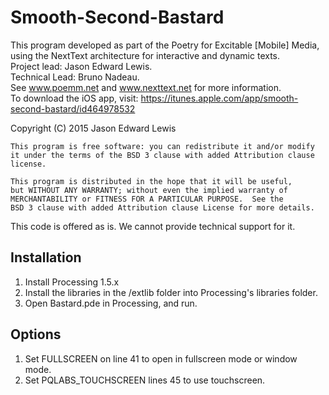 # Smooth-Second-Bastard

This program developed as part of the Poetry for Excitable [Mobile] Media, using the NextText architecture for interactive and dynamic texts. <br/>
Project lead: Jason Edward Lewis. <br/>
Technical Lead: Bruno Nadeau. <br/>
See www.poemm.net and www.nexttext.net for more information. <br/>
To download the iOS app, visit: https://itunes.apple.com/app/smooth-second-bastard/id464978532

 Copyright (C) 2015  Jason Edward Lewis
  
    This program is free software: you can redistribute it and/or modify
    it under the terms of the BSD 3 clause with added Attribution clause license.

    This program is distributed in the hope that it will be useful,
    but WITHOUT ANY WARRANTY; without even the implied warranty of
    MERCHANTABILITY or FITNESS FOR A PARTICULAR PURPOSE.  See the
    BSD 3 clause with added Attribution clause License for more details.
This code is offered as is. We cannot provide technical support for it.

Installation
---
1. Install Processing 1.5.x
2. Install the libraries in the /extlib folder into Processing's libraries folder.
3. Open Bastard.pde in Processing, and run.

Options
---
1. Set FULLSCREEN on line 41 to open in fullscreen mode or window mode.
2. Set PQLABS_TOUCHSCREEN lines 45 to use touchscreen.
